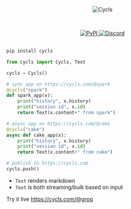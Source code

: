 </br></br><p align="center"><img src="https://cycls.com/static/assets/favicon.svg" alt="Cycls"></p></br>

<div align="center">
    <a href="https://pypi.org/project/cycls/" target="_blank" rel="noopener noreferrer">
        <img loading="lazy" src="https://img.shields.io/pypi/v/cycls.svg" alt="PyPI" class="img_ev3q" style="display: inline;">
    </a>
    <a href="https://discord.gg/BMnaMatDC7" target="_blank" rel="noopener noreferrer">
        <img loading="lazy" src="https://img.shields.io/discord/1175782747164389466" alt="Discord" class="img_ev3q" style="display: inline;">
    </a>
</div>

</br>

```sh
pip install cycls
```

```py
from cycls import Cycls, Text

cycls = Cycls()

# sync app on https://cycls.com/@spark
@cycls("spark")
def spark_app(x):
    print("history", x.history)
    print("session id", x.id)
    return Text(x.content+" from spark")

# async app on https://cycls.com/@cake
@cycls("cake")
async def cake_app(x):
    print("history", x.history)
    print("session id", x.id)
    return Text(x.content+" from cake")

# publish to https://cycls.com
cycls.push()
```

- `Text` renders markdown
- `Text` is both streaming/bulk based on input


Try it live https://cycls.com/@groq
